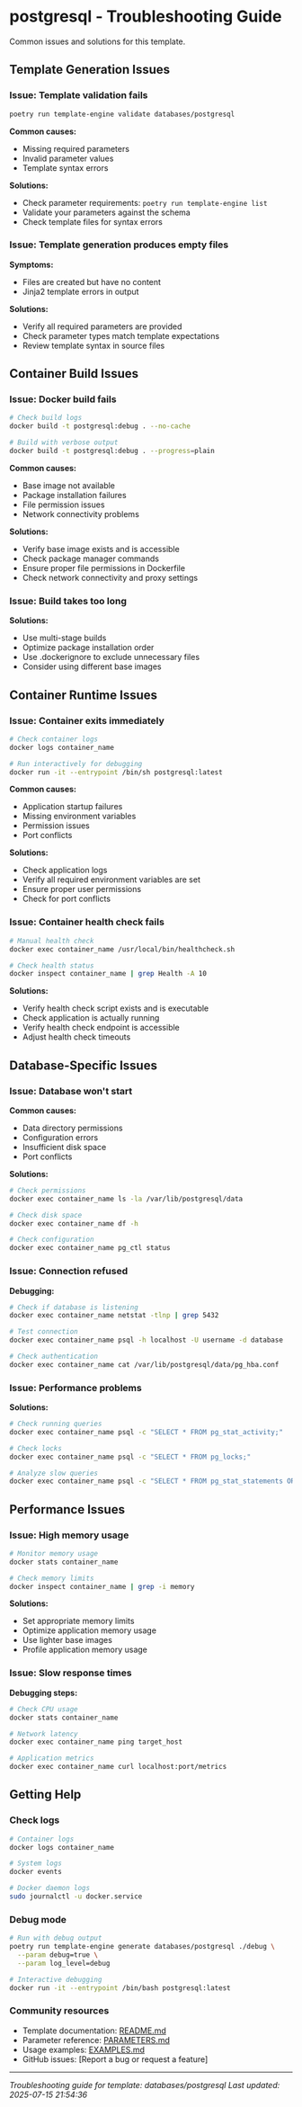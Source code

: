 # postgresql - Troubleshooting Guide

Common issues and solutions for this template.

## Template Generation Issues

### Issue: Template validation fails

```bash
poetry run template-engine validate databases/postgresql
```

**Common causes:**

- Missing required parameters
- Invalid parameter values
- Template syntax errors

**Solutions:**

- Check parameter requirements: `poetry run template-engine list`
- Validate your parameters against the schema
- Check template files for syntax errors

### Issue: Template generation produces empty files

**Symptoms:**

- Files are created but have no content
- Jinja2 template errors in output

**Solutions:**

- Verify all required parameters are provided
- Check parameter types match template expectations
- Review template syntax in source files

## Container Build Issues

### Issue: Docker build fails

```bash
# Check build logs
docker build -t postgresql:debug . --no-cache

# Build with verbose output
docker build -t postgresql:debug . --progress=plain
```

**Common causes:**

- Base image not available
- Package installation failures
- File permission issues
- Network connectivity problems

**Solutions:**

- Verify base image exists and is accessible
- Check package manager commands
- Ensure proper file permissions in Dockerfile
- Check network connectivity and proxy settings

### Issue: Build takes too long

**Solutions:**

- Use multi-stage builds
- Optimize package installation order
- Use .dockerignore to exclude unnecessary files
- Consider using different base images

## Container Runtime Issues

### Issue: Container exits immediately

```bash
# Check container logs
docker logs container_name

# Run interactively for debugging
docker run -it --entrypoint /bin/sh postgresql:latest
```

**Common causes:**

- Application startup failures
- Missing environment variables
- Permission issues
- Port conflicts

**Solutions:**

- Check application logs
- Verify all required environment variables are set
- Ensure proper user permissions
- Check for port conflicts

### Issue: Container health check fails

```bash
# Manual health check
docker exec container_name /usr/local/bin/healthcheck.sh

# Check health status
docker inspect container_name | grep Health -A 10
```

**Solutions:**

- Verify health check script exists and is executable
- Check application is actually running
- Verify health check endpoint is accessible
- Adjust health check timeouts

## Database-Specific Issues

### Issue: Database won't start

**Common causes:**

- Data directory permissions
- Configuration errors
- Insufficient disk space
- Port conflicts

**Solutions:**

```bash
# Check permissions
docker exec container_name ls -la /var/lib/postgresql/data

# Check disk space
docker exec container_name df -h

# Check configuration
docker exec container_name pg_ctl status
```

### Issue: Connection refused

**Debugging:**

```bash
# Check if database is listening
docker exec container_name netstat -tlnp | grep 5432

# Test connection
docker exec container_name psql -h localhost -U username -d database

# Check authentication
docker exec container_name cat /var/lib/postgresql/data/pg_hba.conf
```

### Issue: Performance problems

**Solutions:**

```bash
# Check running queries
docker exec container_name psql -c "SELECT * FROM pg_stat_activity;"

# Check locks
docker exec container_name psql -c "SELECT * FROM pg_locks;"

# Analyze slow queries
docker exec container_name psql -c "SELECT * FROM pg_stat_statements ORDER BY total_time DESC;"
```

## Performance Issues

### Issue: High memory usage

```bash
# Monitor memory usage
docker stats container_name

# Check memory limits
docker inspect container_name | grep -i memory
```

**Solutions:**

- Set appropriate memory limits
- Optimize application memory usage
- Use lighter base images
- Profile application memory usage

### Issue: Slow response times

**Debugging steps:**

```bash
# Check CPU usage
docker stats container_name

# Network latency
docker exec container_name ping target_host

# Application metrics
docker exec container_name curl localhost:port/metrics
```

## Getting Help

### Check logs

```bash
# Container logs
docker logs container_name

# System logs
docker events

# Docker daemon logs
sudo journalctl -u docker.service
```

### Debug mode

```bash
# Run with debug output
poetry run template-engine generate databases/postgresql ./debug \
  --param debug=true \
  --param log_level=debug

# Interactive debugging
docker run -it --entrypoint /bin/bash postgresql:latest
```

### Community resources

- Template documentation: [README.md](README.md)
- Parameter reference: [PARAMETERS.md](PARAMETERS.md)
- Usage examples: [EXAMPLES.md](EXAMPLES.md)
- GitHub issues: [Report a bug or request a feature]

---

_Troubleshooting guide for template: databases/postgresql_
_Last updated: 2025-07-15 21:54:36_
